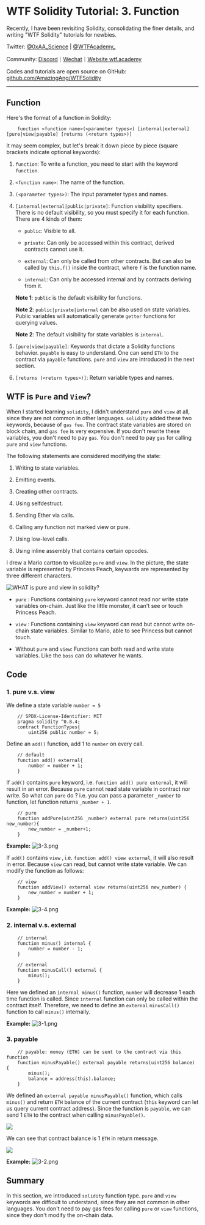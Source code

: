 #  WTF Solidity Tutorial: 3. Function

Recently, I have been revisiting Solidity, consolidating the finer details, and writing "WTF Solidity" tutorials for newbies. 

Twitter: [@0xAA_Science](https://twitter.com/0xAA_Science) | [@WTFAcademy_](https://twitter.com/WTFAcademy_)

Community: [Discord](https://discord.gg/5akcruXrsk)｜[Wechat](https://docs.google.com/forms/d/e/1FAIpQLSe4KGT8Sh6sJ7hedQRuIYirOoZK_85miz3dw7vA1-YjodgJ-A/viewform?usp=sf_link)｜[Website wtf.academy](https://wtf.academy)

Codes and tutorials are open source on GitHub: [github.com/AmazingAng/WTFSolidity](https://github.com/AmazingAng/WTFSolidity)


---

## Function

Here's the format of a function in Solidity:

```solidity
    function <function name>(<parameter types>) [internal|external] [pure|view|payable] [returns (<return types>)]
```

It may seem complex, but let's break it down piece by piece (square brackets indicate optional keywords):


1. `function`: To write a function, you need to start with the keyword `function`.

2. `<function name>`: The name of the function.

3. `(<parameter types>)`: The input parameter types and names.

3. `[internal|external|public|private]`: Function visibility specifiers. There is no default visibility, so you must specify it for each function. There are 4 kinds of them:

   - `public`: Visible to all.

   - `private`: Can only be accessed within this contract, derived contracts cannot use it.

   - `external`: Can only be called from other contracts. But can also be called by `this.f()` inside the contract, where `f` is the function name. 

   - `internal`: Can only be accessed internal and by contracts deriving from it.

    **Note 1**: `public` is the default visibility for functions.
    
    **Note 2**: `public|private|internal` can be also used on state variables. Public variables will automatically generate `getter` functions for querying values. 
    
    **Note 2**: The default visibility for state variables is `internal`.

4. `[pure|view|payable]`: Keywords that dictate a Solidity functions behavior. `payable` is easy to understand. One can send `ETH` to the contract via `payable` functions. `pure` and `view` are introduced in the next section.

5. `[returns (<return types>)]`: Return variable types and names.

## WTF is `Pure` and `View`?

When I started learning `solidity`, I didn't understand `pure` and `view` at all, since they are not common in other languages. `solidity` added these two keywords, because of `gas fee`. The contract state variables are stored on block chain, and `gas fee` is very expensive. If you don't rewrite these variables, you don't need to pay `gas`. You don't need to pay `gas` for calling  `pure` and `view` functions.

The following statements are considered modifying the state:

1. Writing to state variables.

2. Emitting events.

3. Creating other contracts.

4. Using selfdestruct.

5. Sending Ether via calls.

6. Calling any function not marked view or pure.

7. Using low-level calls.

8. Using inline assembly that contains certain opcodes.


I drew a Mario cartton to visualize `pure` and `view`. In the picture, the state variable is represented by Princess Peach, keywards are represented by three different characters.

![WHAT is pure and view in solidity?](https://images.mirror-media.xyz/publication-images/1B9kHsTYnDY_QURSWMmPb.png?height=1028&width=1758)

- `pure` : Functions containing `pure` keyword cannot read nor write state variables on-chain. Just like the little monster, it can't see or touch Princess Peach.

- `view` : Functions containing `view` keyword can read but cannot write on-chain state variables. Similar to Mario, able to see Princess but cannot touch.

- Without `pure` and `view`: Functions can both read and write state variables. Like the `boss` can do whatever he wants.

## Code

### 1. pure v.s. view

We define a state variable `number = 5`

```solidity
    // SPDX-License-Identifier: MIT
    pragma solidity ^0.8.4;
    contract FunctionTypes{
        uint256 public number = 5;
```

Define an `add()` function, add 1 to `number` on every call.

```solidity
    // default
    function add() external{
        number = number + 1;
    }
```

If `add()` contains `pure` keyword, i.e. `function add() pure external`, it will result in an error. Because `pure` cannot read state variable in contract nor write. So what can `pure` do ? i.e. you can pass a parameter `_number` to function, let function returns `_number + 1`.

```solidity
    // pure
    function addPure(uint256 _number) external pure returns(uint256 new_number){
        new_number = _number+1;
    }
```

**Example:**
![3-3.png](./img/3-3.png)

If `add()` contains `view` , i.e. `function add() view external`, it will also result in error. Because `view` can read, but cannot write state variable. We can modify the function as follows:

```solidity
    // view
    function addView() external view returns(uint256 new_number) {
        new_number = number + 1;
    }
```

**Example:**
![3-4.png](./img/3-4.png)

### 2. internal v.s. external

```solidity
    // internal
    function minus() internal {
        number = number - 1;
    }

    // external
    function minusCall() external {
        minus();
    }
```

Here we defined an `internal minus()` function, `number` will decrease 1 each time function is called. Since `internal` function can only be called within the contract itself. Therefore, we need to define an `external` `minusCall()` function to call `minus()` internally.

**Example:**
![3-1.png](./img/3-1.png)

### 3. payable

```solidity
    // payable: money (ETH) can be sent to the contract via this function
    function minusPayable() external payable returns(uint256 balance) {
        minus();
        balance = address(this).balance;
    }
```

We defined an `external payable minusPayable()` function, which calls `minus()` and return `ETH` balance of the current contract (`this` keyword can let us query current contract address). Since the function is `payable`, we can send 1 `ETH` to the contract when calling `minusPayable()`.

![](https://images.mirror-media.xyz/publication-images/ETDPN8myq7jFfAL8CUAFt.png?height=148&width=588)

We can see that contract balance is 1 `ETH` in return message.

![](https://images.mirror-media.xyz/publication-images/nGZ2pz0MvzgXuKrENJPYf.png?height=128&width=1130)

**Example:**
![3-2.png](./img/3-2.png)

## Summary

In this section, we introduced `solidity` function type. `pure` and `view` keywords are difficult to understand, since they are not common in other languages. You don't need to pay gas fees for calling `pure` or `view` functions, since they don't modify the on-chain data.
